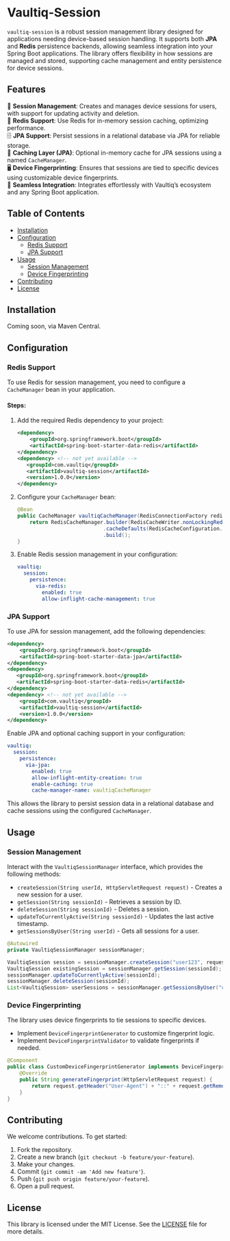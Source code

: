 # Vaultiq-Session

`vaultiq-session` is a robust session management library designed for applications needing device-based session handling. It supports both **JPA** and **Redis** persistence backends, allowing seamless integration into your Spring Boot applications. The library offers flexibility in how sessions are managed and stored, supporting cache management and entity persistence for device sessions.

## Features

🔐 **Session Management**: Creates and manages device sessions for users, with support for updating activity and deletion.  
🚀 **Redis Support**: Use Redis for in-memory session caching, optimizing performance.  
🗄️ **JPA Support**: Persist sessions in a relational database via JPA for reliable storage.  
🧠 **Caching Layer (JPA)**: Optional in-memory cache for JPA sessions using a named `CacheManager`.  
🖥️ **Device Fingerprinting**: Ensures that sessions are tied to specific devices using customizable device fingerprints.  
🔗 **Seamless Integration**: Integrates effortlessly with Vaultiq’s ecosystem and any Spring Boot application.

## Table of Contents

- [Installation](#installation)
- [Configuration](#configuration)
  - [Redis Support](#redis-support)
  - [JPA Support](#jpa-support)
- [Usage](#usage)
  - [Session Management](#session-management)
  - [Device Fingerprinting](#device-fingerprinting)
- [Contributing](#contributing)
- [License](#license)

## Installation

Coming soon, via Maven Central.

## Configuration

### Redis Support

To use Redis for session management, you need to configure a `CacheManager` bean in your application.

#### Steps:
1. Add the required Redis dependency to your project:
   ```xml
   <dependency>
       <groupId>org.springframework.boot</groupId>
       <artifactId>spring-boot-starter-data-redis</artifactId>
   </dependency>
   <dependency> <!-- not yet available -->
      <groupId>com.vaultiq</groupId>
      <artifactId>vaultiq-session</artifactId>
      <version>1.0.0</version>
   </dependency>
   ```

2. Configure your `CacheManager` bean:
   ```java
   @Bean
   public CacheManager vaultiqCacheManager(RedisConnectionFactory redisConnectionFactory) {
       return RedisCacheManager.builder(RedisCacheWriter.nonLockingRedisCacheWriter(redisConnectionFactory))
                               .cacheDefaults(RedisCacheConfiguration.defaultCacheConfig())
                               .build();
   }
   ```

3. Enable Redis session management in your configuration:
   ```yaml
   vaultiq:
     session:
       persistence:
         via-redis:
           enabled: true
           allow-inflight-cache-management: true
   ```

### JPA Support

To use JPA for session management, add the following dependencies:

```xml
<dependency>
    <groupId>org.springframework.boot</groupId>
    <artifactId>spring-boot-starter-data-jpa</artifactId>
</dependency>
<dependency>
   <groupId>org.springframework.boot</groupId>
   <artifactId>spring-boot-starter-data-redis</artifactId>
</dependency>
<dependency> <!-- not yet available -->
    <groupId>com.vaultiq</groupId>
    <artifactId>vaultiq-session</artifactId>
    <version>1.0.0</version>
</dependency>
```

Enable JPA and optional caching support in your configuration:

```yaml
vaultiq:
  session:
    persistence:
      via-jpa:
        enabled: true
        allow-inflight-entity-creation: true
        enable-caching: true
        cache-manager-name: vaultiqCacheManager
```

This allows the library to persist session data in a relational database and cache sessions using the configured `CacheManager`.

## Usage

### Session Management

Interact with the `VaultiqSessionManager` interface, which provides the following methods:

- `createSession(String userId, HttpServletRequest request)` - Creates a new session for a user.
- `getSession(String sessionId)` - Retrieves a session by ID.
- `deleteSession(String sessionId)` - Deletes a session.
- `updateToCurrentlyActive(String sessionId)` - Updates the last active timestamp.
- `getSessionsByUser(String userId)` - Gets all sessions for a user.

```java
@Autowired
private VaultiqSessionManager sessionManager;

VaultiqSession session = sessionManager.createSession("user123", request);
VaultiqSession existingSession = sessionManager.getSession(sessionId);
sessionManager.updateToCurrentlyActive(sessionId);
sessionManager.deleteSession(sessionId);
List<VaultiqSession> userSessions = sessionManager.getSessionsByUser("user123");
```

### Device Fingerprinting

The library uses device fingerprints to tie sessions to specific devices.

- Implement `DeviceFingerprintGenerator` to customize fingerprint logic.
- Implement `DeviceFingerprintValidator` to validate fingerprints if needed.

```java
@Component
public class CustomDeviceFingerprintGenerator implements DeviceFingerprintGenerator {
    @Override
    public String generateFingerprint(HttpServletRequest request) {
        return request.getHeader("User-Agent") + "::" + request.getRemoteAddr();
    }
}
```

## Contributing

We welcome contributions. To get started:

1. Fork the repository.
2. Create a new branch (`git checkout -b feature/your-feature`).
3. Make your changes.
4. Commit (`git commit -am 'Add new feature'`).
5. Push (`git push origin feature/your-feature`).
6. Open a pull request.

## License

This library is licensed under the MIT License. See the [LICENSE](LICENSE) file for more details.

